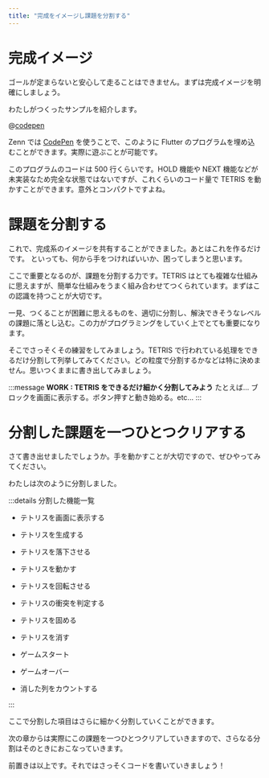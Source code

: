 ```yaml
---
title: "完成をイメージし課題を分割する"
---
```


# 完成イメージ

ゴールが定まらないと安心して走ることはできません。まずは完成イメージを明確にしましょう。

わたしがつくったサンプルを紹介します。

@[codepen](https://codepen.io/kenta-wakasa/pen/YzNWMvV)

Zenn では [CodePen](https://codepen.io) を使うことで、このように Flutter のプログラムを埋め込むことができます。実際に遊ぶことが可能です。

このプログラムのコードは 500 行くらいです。HOLD 機能や NEXT 機能などが未実装なため完全な状態ではないですが、これくらいのコード量で TETRIS を動かすことができます。意外とコンパクトですよね。

# 課題を分割する

これで、完成系のイメージを共有することができました。あとはこれを作るだけです。
といっても、何から手をつければいいか、困ってしまうと思います。

ここで重要となるのが、課題を分割する力です。TETRIS はとても複雑な仕組みに思えますが、簡単な仕組みをうまく組み合わせてつくられています。まずはこの認識を持つことが大切です。

一見、つくることが困難に思えるものを、適切に分割し、解決できそうなレベルの課題に落とし込む。この力がプログラミングをしていく上でとても重要になります。

そこでさっそくその練習をしてみましょう。TETRIS で行われている処理をできるだけ分割して列挙してみてください。どの粒度で分割するかなどは特に決めません。思いつくままに書き出してみましょう。

:::message
**WORK : TETRIS をできるだけ細かく分割してみよう**
たとえば... ブロックを画面に表示する。ボタン押すと動き始める。etc...
:::

# 分割した課題を一つひとつクリアする

さて書き出せましたでしょうか。手を動かすことが大切ですので、ぜひやってみてください。

わたしは次のように分割しました。

:::details 分割した機能一覧

- テトリスを画面に表示する

- テトリスを生成する

- テトリスを落下させる

- テトリスを動かす

- テトリスを回転させる

- テトリスの衝突を判定する

- テトリスを固める

- テトリスを消す

- ゲームスタート

- ゲームオーバー

- 消した列をカウントする

:::

ここで分割した項目はさらに細かく分割していくことができます。

次の章からは実際にこの課題を一つひとつクリアしていきますので、さらなる分割はそのときにおこなっていきます。

前置きは以上です。それではさっそくコードを書いていきましょう！
